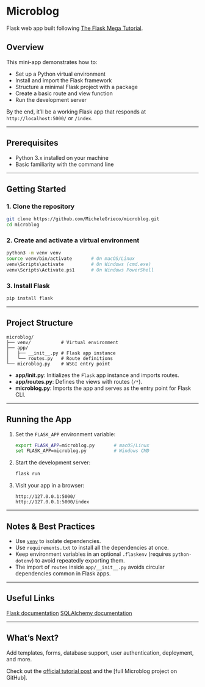 # Microblog

Flask web app built following <a href="https://blog.miguelgrinberg.com/post/the-flask-mega-tutorial-part-i-hello-world" target="_blank">The Flask Mega Tutorial</a>.

## Overview

This mini-app demonstrates how to:

* Set up a Python virtual environment
* Install and import the Flask framework
* Structure a minimal Flask project with a package
* Create a basic route and view function
* Run the development server

By the end, it’ll be a working Flask app that responds at `http://localhost:5000/` or `/index`.

---

## Prerequisites

* Python 3.x installed on your machine
* Basic familiarity with the command line

---

## Getting Started

### 1. Clone the repository

```bash
git clone https://github.com/MicheleGrieco/microblog.git
cd microblog
```

### 2. Create and activate a virtual environment

```bash
python3 -m venv venv
source venv/bin/activate       # On macOS/Linux
venv\Scripts\activate          # On Windows (cmd.exe)
venv\Scripts\Activate.ps1      # On Windows PowerShell
```

### 3. Install Flask

```bash
pip install flask
```

---

## Project Structure

```
microblog/
├── venv/           # Virtual environment
├── app/            
│   ├── __init__.py # Flask app instance
│   └── routes.py   # Route definitions
└── microblog.py    # WSGI entry point
```

* **app/**init**.py**: Initializes the `Flask` app instance and imports routes.
* **app/routes.py**: Defines the views with routes (`/*`).
* **microblog.py**: Imports the app and serves as the entry point for Flask CLI.

---

## Running the App

1. Set the `FLASK_APP` environment variable:

   ```bash
   export FLASK_APP=microblog.py       # macOS/Linux
   set FLASK_APP=microblog.py          # Windows CMD
   ```

2. Start the development server:

   ```bash
   flask run
   ```

3. Visit your app in a browser:

   ```
   http://127.0.0.1:5000/
   http://127.0.0.1:5000/index
   ```

---

## Notes & Best Practices

* Use [`venv`](https://docs.python.org/3/library/venv.html) to isolate dependencies.
* Use `requirements.txt` to install all the dependencies at once.
* Keep environment variables in an optional `.flaskenv` (requires `python-dotenv`) to avoid repeatedly exporting them.
* The import of `routes` inside `app/__init__.py` avoids circular dependencies common in Flask apps.

---

## Useful Links

<a href='https://flask.palletsprojects.com/en/stable/' target='_blank'>Flask documentation</a>
<a href='https://www.sqlalchemy.org/' target='_blank'>SQLAlchemy documentation</a>

---

## What’s Next?

Add templates, forms, database support, user authentication, deployment, and more.

Check out the [official tutorial post](https://blog.miguelgrinberg.com/post/the-flask-mega-tutorial-part-i-hello-world) and the \[full Microblog project on GitHub].
